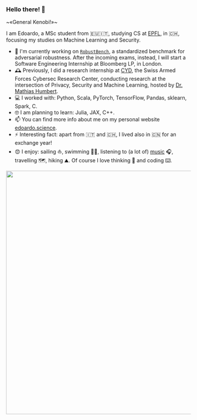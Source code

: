### Hello there! 👋
~«General Kenobi!»~

I am Edoardo, a MSc student from 🇪🇺🇮🇹, studying CS at [EPFL](https://epfl.ch/en), in 🇨🇭, focusing my studies on Machine Learning and Security.

- 🔭 I'm currently working on [`RobustBench`](https://github.com/RobustBench/robustbench), a standardized benchmark for adversarial robustness. After the incoming exams, instead, I will start a Software Engineering Internship at Bloomberg LP, in London.
- 🕰️ Previously, I did a research internship at [CYD](https://www.ar.admin.ch/en/armasuisse-wissenschaft-und-technologie-w-t/cyber-defence_campus.html), the Swiss Armed Forces Cybersec Research Center, conducting research at the intersection of Privacy, Security and Machine Learning, hosted by [Dr. Mathias Humbert](https://www.mhumbert.com/).
- 💻 I worked with: Python, Scala, PyTorch, TensorFlow, Pandas, sklearn, Spark, C.
- 🤓 I am planning to learn: Julia, JAX, C++.
- 📫 You can find more info about me on my personal website [edoardo.science](http://edoardo.science).
- ⚡ Interesting fact: apart from 🇮🇹 and 🇨🇭, I lived also in 🇨🇳 for an exchange year!
- 😍 I enjoy: sailing ⛵, swimming 🏊‍♂️, listening to (a lot of) [music](https://www.last.fm/user/dedeswim) 🎧, travelling 🗺️, hiking ⛰️. Of course I love thinking 💭 and coding ⌨️.

<img align="center" width="665" src="https://github-profile-trophy.vercel.app/?username=dedeswim&rank=A,AA,AAA">

